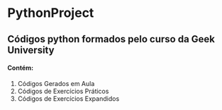 <h1>PythonProject</h1>
<h2>Códigos python formados pelo curso da Geek University</h2>
<h4>Contém:</h4>
<p>
    <ol type="1" start="1">
        <li>Códigos Gerados em Aula</li>
        <li>Códigos de Exercícios Práticos</li>
        <li>Códigos de Exercícios Expandidos</li>
    </ol>
</p>
